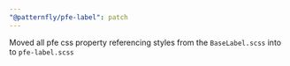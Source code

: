 ```yaml
---
"@patternfly/pfe-label": patch
---
```


Moved all pfe css property referencing styles from the `BaseLabel.scss` into to `pfe-label.scss`
